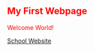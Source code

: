 <!DOCTYPE html>
<html>
  <head>
    <title>My First Webpage<title>
    <meta charset="utf-8">
    <meta name="viewport" content="width=device-width">
    <title>repl.it</title>
    <link href="style.css" rel="stylesheet" type="text/css" />
  </head>
  <body>
    <h2 style="color:red;">My First Webpage</h2>
    <p style="color:red;">Welcome World!</p>
    <a href="https://sph.ocsb.ca/">School Website</a>
    <script src="script.js"></script>
  </body>
</html>